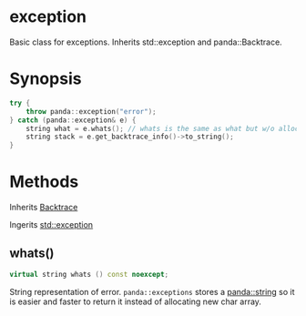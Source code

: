 # exception

Basic class for exceptions. Inherits std::exception and panda::Backtrace.

# Synopsis

```cpp
try {
    throw panda::exception("error");
} catch (panda::exception& e) {
    string what = e.whats(); // whats is the same as what but w/o allocation a char array
    string stack = e.get_backtrace_info()->to_string();
}
```

# Methods

Inherits [Backtrace](backtrace)

Ingerits [std::exception](https://en.cppreference.com/w/cpp/error/exception)

## whats()
```cpp
virtual string whats () const noexcept;
```

String representation of error. `panda::exceptions` stores a [panda::string](../string.md) so it is easier and faster to return it instead of allocating new char array.